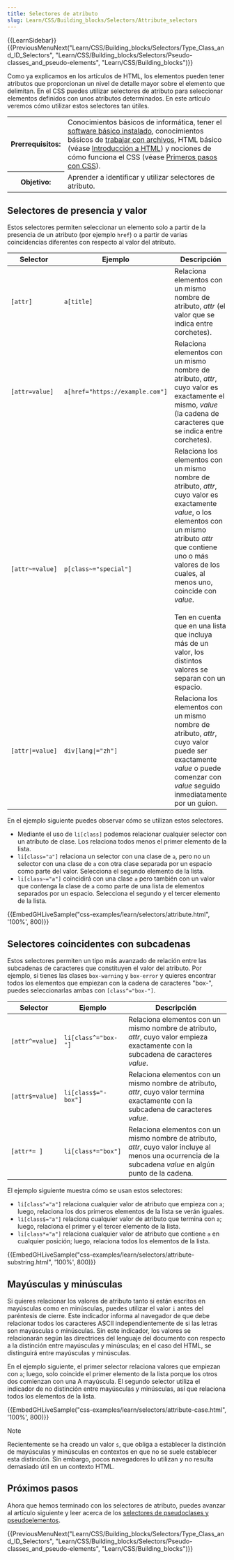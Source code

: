 ```yaml
---
title: Selectores de atributo
slug: Learn/CSS/Building_blocks/Selectors/Attribute_selectors
---
```


{{LearnSidebar}}{{PreviousMenuNext("Learn/CSS/Building_blocks/Selectors/Type_Class_and_ID_Selectors", "Learn/CSS/Building_blocks/Selectors/Pseudo-classes_and_pseudo-elements", "Learn/CSS/Building_blocks")}}

Como ya explicamos en los artículos de HTML, los elementos pueden tener atributos que proporcionan un nivel de detalle mayor sobre el elemento que delimitan. En el CSS puedes utilizar selectores de atributo para seleccionar elementos definidos con unos atributos determinados. En este artículo veremos cómo utilizar estos selectores tan útiles.

<table>
  <tbody>
    <tr>
      <th scope="row">Prerrequisitos:</th>
      <td>
        Conocimientos básicos de informática, tener el
        <a
          href="https://developer.mozilla.org/es/docs/Learn/Getting_started_with_the_web/Instalacion_de_software_basico"
          >software básico instalado</a
        >, conocimientos básicos de
        <a
          href="https://developer.mozilla.org/es/docs/Learn/Getting_started_with_the_web/Manejando_los_archivos"
          >trabajar con archivos</a
        >, HTML básico (véase
        <a href="/es/docs/Learn/HTML/Introduccion_a_HTML">Introducción a HTML</a
        >) y nociones de cómo funciona el CSS (véase
        <a href="/es/docs/Learn/CSS/First_steps">Primeros pasos con CSS</a>).
      </td>
    </tr>
    <tr>
      <th scope="row">Objetivo:</th>
      <td>Aprender a identificar y utilizar selectores de atributo.</td>
    </tr>
  </tbody>
</table>

## Selectores de presencia y valor

Estos selectores permiten seleccionar un elemento solo a partir de la presencia de un atributo (por ejemplo `href`) o a partir de varias coincidencias diferentes con respecto al valor del atributo.

| Selector         | Ejemplo                         | Descripción                                                                                                                                                                                                                                                                                                                                             |
| ---------------- | ------------------------------- | ------------------------------------------------------------------------------------------------------------------------------------------------------------------------------------------------------------------------------------------------------------------------------------------------------------------------------------------------------- |
| `[attr]`         | `a[title]`                      | Relaciona elementos con un mismo nombre de atributo, _attr_ (el valor que se indica entre corchetes).                                                                                                                                                                                                                                                   |
| `[attr=value]`   | `a[href="https://example.com"]` | Relaciona elementos con un mismo nombre de atributo, _attr_, cuyo valor es exactamente el mismo, _value_ (la cadena de caracteres que se indica entre corchetes).                                                                                                                                                                                       |
| `[attr~=value]`  | `p[class~="special"]`           | Relaciona los elementos con un mismo nombre de atributo, _attr_, cuyo valor es exactamente _value_, o los elementos con un mismo atributo _attr_ que contiene uno o más valores de los cuales, al menos uno, coincide con _value_.<br><br> Ten en cuenta que en una lista que incluya más de un valor, los distintos valores se separan con un espacio. |
| `[attr\|=value]` | `div[lang\|="zh"]`              | Relaciona los elementos con un mismo nombre de atributo, _attr_, cuyo valor puede ser exactamente _value_ o puede comenzar con _value_ seguido inmediatamente por un guion.                                                                                                                                                                             |

En el ejemplo siguiente puedes observar cómo se utilizan estos selectores.

- Mediante el uso de `li[class]` podemos relacionar cualquier selector con un atributo de clase. Los relaciona todos menos el primer elemento de la lista.
- `li[class="a"]` relaciona un selector con una clase de `a`, pero no un selector con una clase de `a` con otra clase separada por un espacio como parte del valor. Selecciona el segundo elemento de la lista.
- `li[class~="a"]` coincidirá con una clase `a` pero también con un valor que contenga la clase de `a` como parte de una lista de elementos separados por un espacio. Selecciona el segundo y el tercer elemento de la lista.

{{EmbedGHLiveSample("css-examples/learn/selectors/attribute.html", '100%', 800)}}

## Selectores coincidentes con subcadenas

Estos selectores permiten un tipo más avanzado de relación entre las subcadenas de caracteres que constituyen el valor del atributo. Por ejemplo, si tienes las clases `box-warning` y `box-error` y quieres encontrar todos los elementos que empiezan con la cadena de caracteres "box-", puedes seleccionarlas ambas con `[class^="box-"]`.

| Selector        | Ejemplo             | Descripción                                                                                                                                                  |
| --------------- | ------------------- | ------------------------------------------------------------------------------------------------------------------------------------------------------------ |
| `[attr^=value]` | `li[class^="box-"]` | Relaciona elementos con un mismo nombre de atributo, _attr_, cuyo valor empieza exactamente con la subcadena de caracteres _value_.                          |
| `[attr$=value]` | `li[class$="-box"]` | Relaciona elementos con un mismo nombre de atributo, _attr_, cuyo valor termina exactamente con la subcadena de caracteres _value_.                          |
| `[attr*= ]`     | `li[class*="box"]`  | Relaciona elementos con un mismo nombre de atributo, _attr_, cuyo valor incluye al menos una ocurrencia de la subcadena _value_ en algún punto de la cadena. |

El ejemplo siguiente muestra cómo se usan estos selectores:

- `li[class^="a"]` relaciona cualquier valor de atributo que empieza con `a`; luego, relaciona los dos primeros elementos de la lista se verán iguales.
- `li[class$="a"]` relaciona cualquier valor de atributo que termina con `a`; luego, relaciona el primer y el tercer elemento de la lista.
- `li[class*="a"]` relaciona cualquier valor de atributo que contiene `a` en cualquier posición; luego, relaciona todos los elementos de la lista.

{{EmbedGHLiveSample("css-examples/learn/selectors/attribute-substring.html", '100%', 800)}}

## Mayúsculas y minúsculas

Si quieres relacionar los valores de atributo tanto si están escritos en mayúsculas como en minúsculas, puedes utilizar el valor `i` antes del paréntesis de cierre. Este indicador informa al navegador de que debe relacionar todos los caracteres ASCII independientemente de si las letras son mayúsculas o minúsculas. Sin este indicador, los valores se relacionarán según las directrices del lenguaje del documento con respecto a la distinción entre mayúsculas y minúsculas; en el caso del HTML, se distinguirá entre mayúsculas y minúsculas.

En el ejemplo siguiente, el primer selector relaciona valores que empiezan con `a`; luego, solo coincide el primer elemento de la lista porque los otros dos comienzan con una A mayúscula. El segundo selector utiliza el indicador de no distinción entre mayúsculas y minúsculas, así que relaciona todos los elementos de la lista.

{{EmbedGHLiveSample("css-examples/learn/selectors/attribute-case.html", '100%', 800)}}

> [!NOTE]
> Recientemente se ha creado un valor `s`, que obliga a establecer la distinción de mayúsculas y minúsculas en contextos en que no se suele establecer esta distinción. Sin embargo, pocos navegadores lo utilizan y no resulta demasiado útil en un contexto HTML.

## Próximos pasos

Ahora que hemos terminado con los selectores de atributo, puedes avanzar al artículo siguiente y leer acerca de los [selectores de pseudoclases y pseudoelementos](/es/docs/Learn/CSS/Building_blocks/Selectors/Pseudo-classes_and_pseudo-elements).

{{PreviousMenuNext("Learn/CSS/Building_blocks/Selectors/Type_Class_and_ID_Selectors", "Learn/CSS/Building_blocks/Selectors/Pseudo-classes_and_pseudo-elements", "Learn/CSS/Building_blocks")}}
